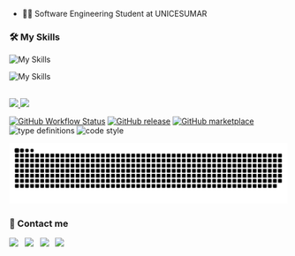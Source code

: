 - 👨‍💻  Software Engineering Student at UNICESUMAR

### 🛠 My Skills
![My Skills](https://skillicons.dev/icons?i=js,css,html,c,mongodb,mysql)

![My Skills](https://skillicons.dev/icons?i=vscode,idea,figma,postman)

<br />

<div>
<a href="https://github.com/AndreVassoler/">
  <img height="150em" src="https://github-readme-stats.vercel.app/api?username=AndreVassoler&hide=stars&count_private=true&theme=dracula">
  <img height="150em" src="https://github-readme-stats.vercel.app/api/top-langs/?username=AndreVassoler&theme=dracula&layout=compact&count_private=true">
</div>

[![GitHub Workflow Status](https://img.shields.io/github/actions/workflow/status/platane/platane/main.yml?label=action&style=flat-square)](https://github.com/Platane/Platane/actions/workflows/main.yml)
[![GitHub release](https://img.shields.io/github/release/platane/snk.svg?style=flat-square)](https://github.com/platane/snk/releases/latest)
[![GitHub marketplace](https://img.shields.io/badge/marketplace-snake-blue?logo=github&style=flat-square)](https://github.com/marketplace/actions/generate-snake-game-from-github-contribution-grid)
![type definitions](https://img.shields.io/npm/types/typescript?style=flat-square)
![code style](https://img.shields.io/badge/code_style-prettier-ff69b4.svg?style=flat-square)

<picture>
  <source
    media="(prefers-color-scheme: dark)"
    srcset="https://raw.githubusercontent.com/platane/snk/output/github-contribution-grid-snake-dark.svg"
  />
  <source
    media="(prefers-color-scheme: light)"
    srcset="https://raw.githubusercontent.com/platane/snk/output/github-contribution-grid-snake.svg"
  />
  <img
    alt="github contribution grid snake animation"
    src="https://raw.githubusercontent.com/platane/snk/output/github-contribution-grid-snake.svg"
  />
</picture>

### 📩 Contact me
 <p align='left'>
   <a href="https://www.linkedin.com/in/andr%C3%A9-fragalli/" target="_blank"><img height="25" src="https://raw.githubusercontent.com/UjwalKandi/UjwalKandi/changes-to-readme/svg/linkedin%20rect.svg"></a>&nbsp;&nbsp;
   <a href="https://www.instagram.com/fragalliandre/" target="_blank"><img height="25" src="https://raw.githubusercontent.com/UjwalKandi/UjwalKandi/changes-to-readme/svg/insta%20rect.svg"></a>&nbsp;&nbsp;
   <a href="https://github.com/AndreVassoler" target="_blank"><img height="25" src="https://raw.githubusercontent.com/UjwalKandi/UjwalKandi/changes-to-readme/svg/github%20rect.svg"></a>&nbsp;&nbsp;
   <a href="andrevassoler66@gmail.com" target="_blank"><img height="25" src="https://img.shields.io/badge/Gmail-D14836?style=for-the-badge&logo=gmail&logoColor=white"></a>
 </p>

